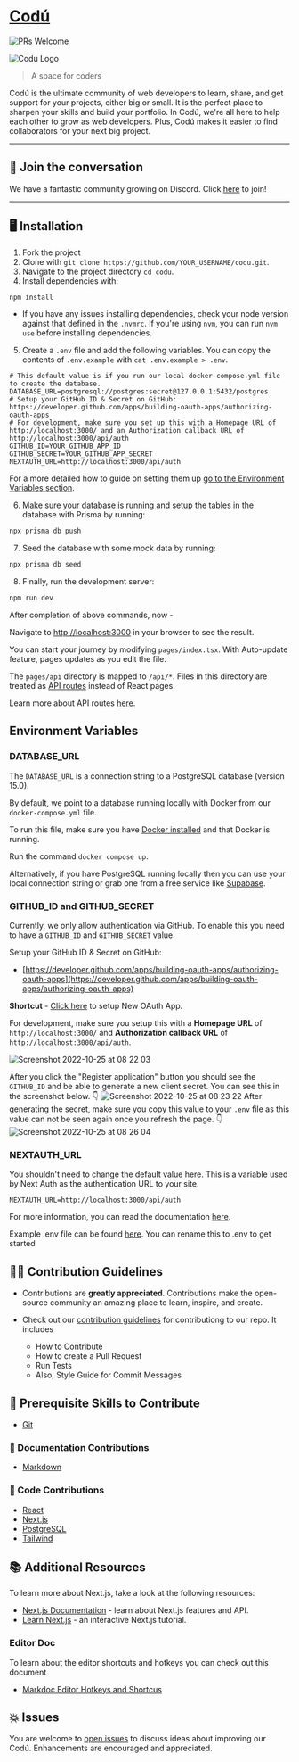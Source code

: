 # [Codú](https://www.codu.co)

[![PRs Welcome](https://img.shields.io/badge/PRs-welcome-brightgreen.svg?style=flat-square)](https://github.com/codu-code/codu/pulls)

![Codu Logo](https://raw.githubusercontent.com/codu-code/codu/develop/public/images/codu-gradient.png)

> A space for coders

Codú is the ultimate community of web developers to learn, share, and get support for your projects, either big or small. It is the perfect place to sharpen your skills and build your portfolio. In Codú, we're all here to help each other to grow as web developers. Plus, Codú makes it easier to find collaborators for your next big project.

---

## 💬 Join the conversation

We have a fantastic community growing on Discord. Click [here](https://discord.gg/NxSkYtZ) to join!

---

## 🖥️ Installation

1. Fork the project
2. Clone with `git clone https://github.com/YOUR_USERNAME/codu.git`.
3. Navigate to the project directory `cd codu`.
4. Install dependencies with:

```bash
npm install
```

- If you have any issues installing dependencies, check your node version against that defined in the `.nvmrc`. If you're using `nvm`, you can run `nvm use` before installing dependencies.

5. Create a `.env` file and add the following variables. You can copy the contents of `.env.example` with `cat .env.example > .env`.

```
# This default value is if you run our local docker-compose.yml file to create the database.
DATABASE_URL=postgresql://postgres:secret@127.0.0.1:5432/postgres
# Setup your GitHub ID & Secret on GitHub: https://developer.github.com/apps/building-oauth-apps/authorizing-oauth-apps
# For development, make sure you set up this with a Homepage URL of http://localhost:3000/ and an Authorization callback URL of http://localhost:3000/api/auth
GITHUB_ID=YOUR_GITHUB_APP_ID
GITHUB_SECRET=YOUR_GITHUB_APP_SECRET
NEXTAUTH_URL=http://localhost:3000/api/auth
```

For a more detailed how to guide on setting them up [go to the Environment Variables section](#environment-variables).

6. [Make sure your database is running](#database_url) and setup the tables in the database with Prisma by running:

```bash
npx prisma db push
```

7. Seed the database with some mock data by running:

```bash
npx prisma db seed
```

8. Finally, run the development server:

```bash
npm run dev
```

After completion of above commands, now -

Navigate to [http://localhost:3000](http://localhost:3000) in your browser to see the result.

You can start your journey by modifying `pages/index.tsx`. With Auto-update feature, pages updates as you edit the file.

The `pages/api` directory is mapped to `/api/*`. Files in this directory are treated as [API routes](https://nextjs.org/docs/api-routes/introduction) instead of React pages.

Learn more about API routes [here](https://nextjs.org/docs/api-routes/introduction).

## Environment Variables

### DATABASE_URL

The `DATABASE_URL` is a connection string to a PostgreSQL database (version 15.0).

By default, we point to a database running locally with Docker from our `docker-compose.yml` file.

To run this file, make sure you have [Docker installed](https://docs.docker.com/get-docker/) and that Docker is running.

Run the command `docker compose up`.

Alternatively, if you have PostgreSQL running locally then you can use your local connection string or grab one from a free service like [Supabase](https://supabase.com/docs/guides/database/connecting-to-postgres#finding-your-connection-string).

### GITHUB_ID and GITHUB_SECRET

Currently, we only allow authentication via GitHub. To enable this you need to have a `GITHUB_ID` and `GITHUB_SECRET` value.

Setup your GitHub ID & Secret on GitHub:

- [https://developer.github.com/apps/building-oauth-apps/authorizing-oauth-apps](https://developer.github.com/apps/building-oauth-apps/authorizing-oauth-apps)

**Shortcut** - [Click here](https://github.com/settings/applications/new) to setup New OAuth App.

For development, make sure you setup this with a **Homepage URL** of `http://localhost:3000/` and **Authorization callback URL** of `http://localhost:3000/api/auth`.

![Screenshot 2022-10-25 at 08 22 03](https://user-images.githubusercontent.com/12615742/197709325-50766dc2-2245-438c-8f71-09064fc3b123.png)

After you click the "Register application" button you should see the `GITHUB_ID` and be able to generate a new client secret. You can see this in the screenshot below. 👇
![Screenshot 2022-10-25 at 08 23 22](https://user-images.githubusercontent.com/12615742/197710695-d3ef9cb7-fe66-4a53-8b3e-d66064434068.png)
After generating the secret, make sure you copy this value to your `.env` file as this value can not be seen again once you refresh the page. 👇
![Screenshot 2022-10-25 at 08 26 04](https://user-images.githubusercontent.com/12615742/197710697-ef791d9e-b205-4667-a97c-477148917897.png)

### NEXTAUTH_URL

You shouldn't need to change the default value here. This is a variable used by Next Auth as the authentication URL to your site.

```
NEXTAUTH_URL=http://localhost:3000/api/auth
```

For more information, you can read the documentation [here](https://next-auth.js.org/configuration/options).

Example .env file can be found [here](./sample.env). You can rename this to .env to get started

## 👨‍💻 Contribution Guidelines

- Contributions are **greatly appreciated**. Contributions make the open-source community an amazing place to learn, inspire, and create.

- Check out our [contribution guidelines](/CONTRIBUTING.md) for contributiong to our repo. It includes
  - How to Contribute
  - How to create a Pull Request
  - Run Tests
  - Also, Style Guide for Commit Messages

## 📙 Prerequisite Skills to Contribute

- [Git](https://git-scm.com/)

### 📃 Documentation Contributions

- [Markdown](https://www.markdownguide.org/basic-syntax/)

### 💾 Code Contributions

- [React](https://reactjs.org/)
- [Next.js](https://nextjs.org/)
- [PostgreSQL](https://www.postgresql.org/)
- [Tailwind](https://tailwindcss.com/)

## 📚 Additional Resources

To learn more about Next.js, take a look at the following resources:

- [Next.js Documentation](https://nextjs.org/docs) - learn about Next.js features and API.
- [Learn Next.js](https://nextjs.org/learn) - an interactive Next.js tutorial.

### Editor Doc

To learn about the editor shortcuts and hotkeys you can check out this document

- [Markdoc Editor Hotkeys and Shortcus](/EDITOR_SHORTCUTS.MD)

## 💥 Issues

You are welcome to [open issues](https://github.com/codu-code/codu/issues/new/choose) to discuss ideas about improving our Codú. Enhancements are encouraged and appreciated.
